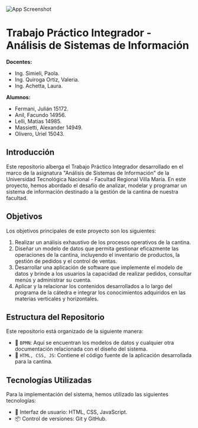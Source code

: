 ![App Screenshot](https://i.imgur.com/Der7ZHp.jpg)

# Trabajo Práctico Integrador - Análisis de Sistemas de Información

**Docentes:**

- Ing. Simieli, Paola.
- Ing. Quiroga Ortiz, Valeria.
- Ing. Achetta, Laura.

**Alumnos:**

- Fermani, Julián 15172.
- Anil, Facundo 14956.
- Lelli, Matias 14985.
- Massietti, Alexander 14949.
- Olivero, Uriel 15043.

## Introducción

Este repositorio alberga el Trabajo Práctico Integrador desarrollado en el marco de la asignatura "Análisis de Sistemas de Información" de la Universidad Tecnológica Nacional - Facultad Regional Villa María. En este proyecto, hemos abordado el desafío de analizar, modelar y programar un sistema de información destinado a la gestión de la cantina de nuestra facultad.

## Objetivos

Los objetivos principales de este proyecto son los siguientes:

1. Realizar un análisis exhaustivo de los procesos operativos de la cantina.
2. Diseñar un modelo de datos que permita gestionar eficazmente las operaciones de la cantina, incluyendo el inventario de productos, la gestión de pedidos y el control de ventas.
3. Desarrollar una aplicación de software que implemente el modelo de datos y brinde a los usuarios la capacidad de realizar pedidos, consultar menús y administrar su cuenta.
4. Aplicar y la relacionar los contenidos desarrollados a lo largo del programa de la cátedra e integrar los conocimientos adquiridos en las materias verticales y horizontales.

## Estructura del Repositorio

Este repositorio está organizado de la siguiente manera:

- 📁 `BPMN`: Aquí se encuentran los modelos de datos y cualquier otra documentación relacionada con el diseño del sistema.
- 📁 `HTML, CSS, JS`: Contiene el código fuente de la aplicación desarrollada para la cantina.

## Tecnologías Utilizadas

Para la implementación del sistema, hemos utilizado las siguientes tecnologías:

- 📱 Interfaz de usuario: HTML, CSS, JavaScript.
- 📦 Control de versiones: Git y GitHub.
